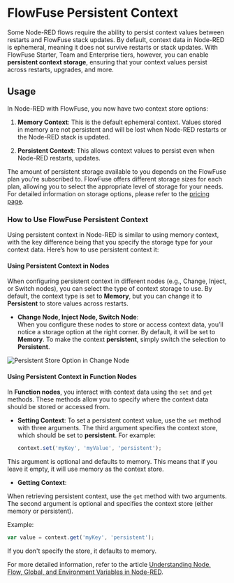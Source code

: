 # FlowFuse Persistent Context

Some Node-RED flows require the ability to persist context values between restarts and FlowFuse stack updates. By default, context data in Node-RED is ephemeral, meaning it does not survive restarts or stack updates. With FlowFuse Starter, Team and Enterprise tiers, however, you can enable **persistent context storage**, ensuring that your context values persist across restarts, upgrades, and more.

## Usage

In Node-RED with FlowFuse, you now have two context store options:

1. **Memory Context**: This is the default ephemeral context. Values stored in memory are not persistent and will be lost when Node-RED restarts or the Node-RED stack is updated.
   
2. **Persistent Context**: This allows context values to persist even when Node-RED restarts, updates.

The amount of persistent storage available to you depends on the FlowFuse plan you're subscribed to. FlowFuse offers different storage sizes for each plan, allowing you to select the appropriate level of storage for your needs. For detailed information on storage options, please refer to the [pricing page](https://flowfuse.com/pricing/).

### How to Use FlowFuse Persistent Context

Using persistent context in Node-RED is similar to using memory context, with the key difference being that you specify the storage type for your context data. Here’s how to use persistent context it:

#### Using Persistent Context in Nodes

When configuring persistent context in different nodes (e.g., Change, Inject, or Switch nodes), you can select the type of context storage to use. By default, the context type is set to **Memory**, but you can change it to **Persistent** to store values across restarts.

- **Change Node, Inject Node, Switch Node**:  
  When you configure these nodes to store or access context data, you’ll notice a storage option at the right corner. By default, it will be set to **Memory**. To make the context **persistent**, simply switch the selection to **Persistent**.

![Persistent Store Option in Change Node](https://flowfuse.com/img/variables-in-node-red-change-node-persistent-store-option--UYd_d_m4p-528.webp)

#### Using Persistent Context in Function Nodes

In **Function nodes**, you interact with context data using the `set` and `get` methods. These methods allow you to specify where the context data should be stored or accessed from.

- **Setting Context**:
  To set a persistent context value, use the `set` method with three arguments. The third argument specifies the context store, which should be set to **persistent**. For example:

  ```javascript
  context.set('myKey', 'myValue', 'persistent');
  ```

This argument is optional and defaults to memory. This means that if you leave it empty, it will use memory as the context store.

- **Getting Context**:

When retrieving persistent context, use the `get` method with two arguments. The second argument is optional and specifies the context store (either memory or persistent).

Example:

```javascript
var value = context.get('myKey', 'persistent');
```

If you don't specify the store, it defaults to memory. 

For more detailed information, refer to the article [Understanding Node, Flow, Global, and Environment Variables in Node-RED](https://flowfuse.com/blog/2024/05/understanding-node-flow-global-environment-variables-in-node-red/).
